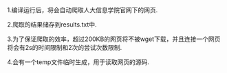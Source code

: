 1.编译运行后，将会自动爬取人大信息学院官网下的网页.

2.爬取的结果储存到results.txt中.

3.为了保证爬取的效率，超过200KB的网页将不被wget下载，并且连接一个网页将会有2s的时间限制和2次的尝试次数限制.

4.会有一个temp文件临时生成，用于读取网页的源码.
